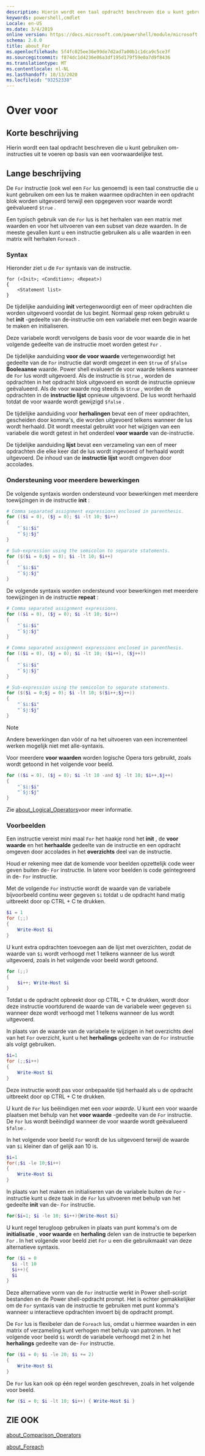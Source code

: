 ```yaml
---
description: Hierin wordt een taal opdracht beschreven die u kunt gebruiken om-instructies uit te voeren op basis van een voorwaardelijke test.
keywords: powershell,cmdlet
Locale: en-US
ms.date: 3/4/2019
online version: https://docs.microsoft.com/powershell/module/microsoft.powershell.core/about/about_for?view=powershell-6&WT.mc_id=ps-gethelp
schema: 2.0.0
title: about_For
ms.openlocfilehash: 5f4fc025ee36e99de7d2ad7a00b1c1dca9c5ce3f
ms.sourcegitcommit: f874dc1d4236e06a3df195d179f59e0a7d9f8436
ms.translationtype: MT
ms.contentlocale: nl-NL
ms.lasthandoff: 10/13/2020
ms.locfileid: "93252338"
---
```

# <a name="about-for"></a>Over voor

## <a name="short-description"></a>Korte beschrijving
Hierin wordt een taal opdracht beschreven die u kunt gebruiken om-instructies uit te voeren op basis van een voorwaardelijke test.

## <a name="long-description"></a>Lange beschrijving

De `For` instructie (ook wel een `For` lus genoemd) is een taal constructie die u kunt gebruiken om een lus te maken waarmee opdrachten in een opdracht blok worden uitgevoerd terwijl een opgegeven voor waarde wordt geëvalueerd `$true` .

Een typisch gebruik van de `For` lus is het herhalen van een matrix met waarden en voor het uitvoeren van een subset van deze waarden. In de meeste gevallen kunt u een instructie gebruiken als u alle waarden in een matrix wilt herhalen `Foreach` .

### <a name="syntax"></a>Syntax

Hieronder ziet u de `For` syntaxis van de instructie.

```
for (<Init>; <Condition>; <Repeat>)
{
    <Statement list>
}
```

De tijdelijke aanduiding **init** vertegenwoordigt een of meer opdrachten die worden uitgevoerd voordat de lus begint. Normaal gesp roken gebruikt u het **init** -gedeelte van de-instructie om een variabele met een begin waarde te maken en initialiseren.

Deze variabele wordt vervolgens de basis voor de voor waarde die in het volgende gedeelte van de instructie moet worden getest `For` .

De tijdelijke aanduiding **voor de voor waarde** vertegenwoordigt het gedeelte van de `For` instructie dat wordt omgezet in een `$true` of `$false` **Booleaanse** waarde. Power shell evalueert de voor waarde telkens wanneer de `For` lus wordt uitgevoerd. Als de instructie is `$true` , worden de opdrachten in het opdracht blok uitgevoerd en wordt de instructie opnieuw geëvalueerd. Als de voor waarde nog steeds is `$true` , worden de opdrachten in de **instructie lijst** opnieuw uitgevoerd. De lus wordt herhaald totdat de voor waarde wordt gewijzigd `$false` .

De tijdelijke aanduiding voor **herhalingen** bevat een of meer opdrachten, gescheiden door komma's, die worden uitgevoerd telkens wanneer de lus wordt herhaald. Dit wordt meestal gebruikt voor het wijzigen van een variabele die wordt getest in het onderdeel **voor waarde** van de-instructie.

De tijdelijke aanduiding **lijst** bevat een verzameling van een of meer opdrachten die elke keer dat de lus wordt ingevoerd of herhaald wordt uitgevoerd. De inhoud van de **instructie lijst** wordt omgeven door accolades.

### <a name="support-for-multiple-operations"></a>Ondersteuning voor meerdere bewerkingen

De volgende syntaxis worden ondersteund voor bewerkingen met meerdere toewijzingen in de instructie **init** :

```powershell
# Comma separated assignment expressions enclosed in parenthesis.
for (($i = 0), ($j = 0); $i -lt 10; $i++)
{
    "`$i:$i"
    "`$j:$j"
}

# Sub-expression using the semicolon to separate statements.
for ($($i = 0;$j = 0); $i -lt 10; $i++)
{
    "`$i:$i"
    "`$j:$j"
}
```

De volgende syntaxis worden ondersteund voor bewerkingen met meerdere toewijzingen in de instructie **repeat** :

```powershell
# Comma separated assignment expressions.
for (($i = 0), ($j = 0); $i -lt 10; $i++)
{
    "`$i:$i"
    "`$j:$j"
}

# Comma separated assignment expressions enclosed in parenthesis.
for (($i = 0), ($j = 0); $i -lt 10; ($i++), ($j++))
{
    "`$i:$i"
    "`$j:$j"
}

# Sub-expression using the semicolon to separate statements.
for ($($i = 0;$j = 0); $i -lt 10; $($i++;$j++))
{
    "`$i:$i"
    "`$j:$j"
}
```

> [!NOTE]
> Andere bewerkingen dan vóór of na het uitvoeren van een incrementeel werken mogelijk niet met alle-syntaxis.

Voor meerdere **voor waarden** worden logische Opera tors gebruikt, zoals wordt getoond in het volgende voor beeld.

```powershell
for (($i = 0), ($j = 0); $i -lt 10 -and $j -lt 10; $i++,$j++)
{
    "`$i:$i"
    "`$j:$j"
}
```

Zie [about_Logical_Operators](about_Logical_Operators.md)voor meer informatie.

### <a name="examples"></a>Voorbeelden

Een instructie vereist mini maal `For` het haakje rond het **init** , de **voor waarde** en het **herhaalde** gedeelte van de instructie en een opdracht omgeven door accolades in het **overzichts** deel van de instructie.

Houd er rekening mee dat de komende voor beelden opzettelijk code weer geven buiten de- `For` instructie. In latere voor beelden is code geïntegreerd in de- `For` instructie.

Met de volgende `For` instructie wordt de waarde van de variabele bijvoorbeeld continu weer gegeven `$i` totdat u de opdracht hand matig uitbreekt door op CTRL + C te drukken.

```powershell
$i = 1
for (;;)
{
    Write-Host $i
}
```

U kunt extra opdrachten toevoegen aan de lijst met overzichten, zodat de waarde van `$i` wordt verhoogd met 1 telkens wanneer de lus wordt uitgevoerd, zoals in het volgende voor beeld wordt getoond.

```powershell
for (;;)
{
    $i++; Write-Host $i
}
```

Totdat u de opdracht opbreekt door op CTRL + C te drukken, wordt door deze instructie voortdurend de waarde van de variabele weer gegeven `$i` wanneer deze wordt verhoogd met 1 telkens wanneer de lus wordt uitgevoerd.

In plaats van de waarde van de variabele te wijzigen in het overzichts deel van het `For` overzicht, kunt u het **herhalings** gedeelte van de `For` instructie als volgt gebruiken.

```powershell
$i=1
for (;;$i++)
{
    Write-Host $i
}
```

Deze instructie wordt pas voor onbepaalde tijd herhaald als u de opdracht uitbreekt door op CTRL + C te drukken.

U kunt de `For` lus beëindigen met een *voor waarde*. U kunt een voor waarde plaatsen met behulp van het **voor waarde** -gedeelte van de `For` instructie. De `For` lus wordt beëindigd wanneer de voor waarde wordt geëvalueerd `$false` .

In het volgende voor beeld `For` wordt de lus uitgevoerd terwijl de waarde van `$i` kleiner dan of gelijk aan 10 is.

```powershell
$i=1
for(;$i -le 10;$i++)
{
    Write-Host $i
}
```

In plaats van het maken en initialiseren van de variabele buiten de `For` -instructie kunt u deze taak in de `For` lus uitvoeren met behulp van het gedeelte **init** van de- `For` instructie.

```powershell
for($i=1; $i -le 10; $i++){Write-Host $i}
```

U kunt regel terugloop gebruiken in plaats van punt komma's om de **initialisatie** , **voor waarde** en **herhaling** delen van de instructie te beperken `For` . In het volgende voor beeld ziet `For` u een die gebruikmaakt van deze alternatieve syntaxis.

```powershell
for ($i = 0
  $i -lt 10
  $i++){
  $i
}
```

Deze alternatieve vorm van de `For` instructie werkt in Power shell-script bestanden en de Power shell-opdracht prompt. Het is echter gemakkelijker om de `For` syntaxis van de instructie te gebruiken met punt komma's wanneer u interactieve opdrachten invoert bij de opdracht prompt.

De `For` lus is flexibeler dan de `Foreach` lus, omdat u hiermee waarden in een matrix of verzameling kunt verhogen met behulp van patronen. In het volgende voor beeld `$i` wordt de variabele verhoogd met 2 in het **herhalings** gedeelte van de- `For` instructie.

```powershell
for ($i = 0; $i -le 20; $i += 2)
{
    Write-Host $i
}
```

De `For` lus kan ook op één regel worden geschreven, zoals in het volgende voor beeld.

```powershell
for ($i = 0; $i -lt 10; $i++) { Write-Host $i }
```

## <a name="see-also"></a>ZIE OOK

[about_Comparison_Operators](about_Comparison_Operators.md)

[about_Foreach](about_Foreach.md)
